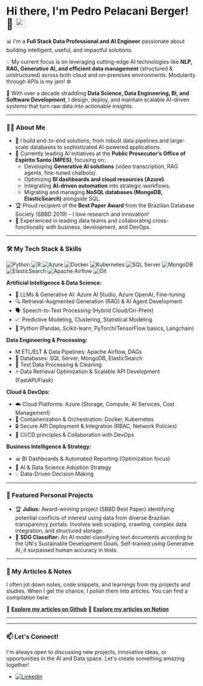# Hi there, I'm Pedro Pelacani Berger! 👋 <img src="https://media.giphy.com/media/hvRJCLFzcasrR4ia7z/giphy.gif" width="25px">

📊 I'm a **Full Stack Data Professional and AI Engineer** passionate about building intelligent, useful, and impactful solutions.

💡 My current focus is on leveraging cutting-edge AI technologies like **NLP, RAG, Generative AI, and efficient data management** (structured & unstructured) across both cloud and on-premises environments. Modularity through APIs is my jam! ⚙️

🌱 With over a decade straddling **Data Science, Data Engineering, BI, and Software Development**, I design, deploy, and maintain scalable AI-driven systems that turn raw data into actionable insights.

---

### 👨‍💻 About Me

*   🚀 I build end-to-end solutions, from robust data pipelines and large-scale databases to sophisticated AI-powered applications.
*   🏢 Currently leading AI initiatives at the **Public Prosecutor’s Office of Espírito Santo (MPES)**, focusing on:
    *   Developing **Generative AI solutions** (video transcription, RAG agents, fine-tuned chatbots).
    *   Optimizing **BI dashboards and cloud resources (Azure)**.
    *   Integrating **AI-driven automation** into strategic workflows.
    *   Migrating and managing **NoSQL databases (MongoDB, ElasticSearch)** alongside SQL.
*   🏆 Proud recipient of the **Best Paper Award** from the Brazilian Database Society (SBBD 2019) – I love research and innovation!
*   🤝 Experienced in leading data teams and collaborating cross-functionally with business, development, and DevOps.

---

### 🛠️ My Tech Stack & Skills

<!-- Badges -->
<p align="left">
  <img src="https://img.shields.io/badge/Python-3776AB?style=flat&logo=python&logoColor=white" alt="Python"/>
  <img src="https://img.shields.io/badge/R-276DC3?style=flat&logo=r&logoColor=white" alt="R"/>
  <img src="https://img.shields.io/badge/Microsoft_Azure-0078D4?style=flat&logo=microsoftazure&logoColor=white" alt="Azure"/>
  <img src="https://img.shields.io/badge/Docker-2496ED?style=flat&logo=docker&logoColor=white" alt="Docker"/>
  <img src="https://img.shields.io/badge/Kubernetes-326CE5?style=flat&logo=kubernetes&logoColor=white" alt="Kubernetes"/>
  <img src="https://img.shields.io/badge/SQL_Server-CC2927?style=flat&logo=microsoftsqlserver&logoColor=white" alt="SQL Server"/>
  <img src="https://img.shields.io/badge/MongoDB-47A248?style=flat&logo=mongodb&logoColor=white" alt="MongoDB"/>
  <img src="https://img.shields.io/badge/ElasticSearch-005571?style=flat&logo=elasticsearch&logoColor=white" alt="ElasticSearch"/>
  <img src="https://img.shields.io/badge/Apache_Airflow-017CEE?style=flat&logo=apacheairflow&logoColor=white" alt="Apache Airflow"/>
  <img src="https://img.shields.io/badge/Git-F05032?style=flat&logo=git&logoColor=white" alt="Git"/>
  <!-- Add any others you use frequently! -->
</p>

**Artificial Intelligence & Data Science:**
*   🤖 LLMs & Generative AI: Azure AI Studio, Azure OpenAI, Fine-tuning
*   🔍 Retrieval-Augmented Generation (RAG) & AI Agent Development
*   🗣️ Speech-to-Text Processing (Hybrid Cloud/On-Prem)
*   📈 Predictive Modeling, Clustering, Statistical Modeling
*   🐍 Python (Pandas, Scikit-learn, PyTorch/TensorFlow basics, Langchain)

**Data Engineering & Processing:**
*    M ETL/ELT & Data Pipelines: Apache Airflow, DAGs
*   💾 Databases: SQL Server, MongoDB, ElasticSearch
*   🧹 Text Data Processing & Cleaning
*   ⚡ Data Retrieval Optimization & Scalable API Development (FastAPI/Flask)

**Cloud & DevOps:**
*   ☁️ Cloud Platforms: Azure (Storage, Compute, AI Services, Cost Management)
*   🐳 Containerization & Orchestration: Docker, Kubernetes
*   🔒 Secure API Deployment & Integration (RBAC, Network Policies)
*   🔄 CI/CD principles & Collaboration with DevOps

**Business Intelligence & Strategy:**
*   📊 BI Dashboards & Automated Reporting (Optimization focus)
*   🎯 AI & Data Science Adoption Strategy
*   💡 Data-Driven Decision Making

---

### 🚀 Featured Personal Projects

*   🏆 **Julius:** Award-winning project (SBBD Best Paper) identifying potential conflicts of interest using data from diverse Brazilian transparency portals. Involves web scraping, crawling, complex data integration, and structured storage.
*   🌱 **SDG Classifier:** An AI model classifying text documents according to the UN's Sustainable Development Goals. Self-trained using Generative AI, it surpassed human accuracy in tests.

---

### 📝 My Articles & Notes

I often jot down notes, code snippets, and learnings from my projects and studies. When I get the chance, I polish them into articles. You can find a compilation here:

🔗 [**Explore my articles on Github**](https://github.com/pedropberger/tutorials)
🔗 [**Explore my articles on Notion**](https://few-skunk-d2b.notion.site/19ac1c4a067080c38f76d5114ae5c86d?v=19ac1c4a06708023aa65000cb65ddc7e)

---

<!-- Optional: Add GitHub Stats -->
<!--
### 📊 My GitHub Stats
[![Anurag's GitHub stats](https://github-readme-stats.vercel.app/api?username=pedropberger&show_icons=true&theme=radical)](https://github.com/anuraghazra/github-readme-stats)
[![Top Langs](https://github-readme-stats.vercel.app/api/top-langs/?username=pedropberger&layout=compact&theme=radical)](https://github.com/anuraghazra/github-readme-stats)
-->

---

### 📫 Let's Connect!

I'm always open to discussing new projects, innovative ideas, or opportunities in the AI and Data space. Let's create something amazing together!

*   [![LinkedIn](https://img.shields.io/badge/LinkedIn-pedropelacaniberger-blue?style=flat&logo=linkedin)](https://www.linkedin.com/in/pedro-pelacani-berger/)
